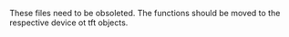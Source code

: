 These files need to be obsoleted.
The functions should be moved to the respective device ot tft objects.